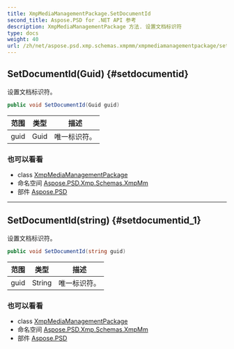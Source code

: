 ```yaml
---
title: XmpMediaManagementPackage.SetDocumentId
second_title: Aspose.PSD for .NET API 参考
description: XmpMediaManagementPackage 方法. 设置文档标识符
type: docs
weight: 40
url: /zh/net/aspose.psd.xmp.schemas.xmpmm/xmpmediamanagementpackage/setdocumentid/
---
```

## SetDocumentId(Guid) {#setdocumentid}

设置文档标识符。

```csharp
public void SetDocumentId(Guid guid)
```

| 范围 | 类型 | 描述 |
| --- | --- | --- |
| guid | Guid | 唯一标识符。 |

### 也可以看看

* class [XmpMediaManagementPackage](../)
* 命名空间 [Aspose.PSD.Xmp.Schemas.XmpMm](../../xmpmediamanagementpackage/)
* 部件 [Aspose.PSD](../../../)

---

## SetDocumentId(string) {#setdocumentid_1}

设置文档标识符。

```csharp
public void SetDocumentId(string guid)
```

| 范围 | 类型 | 描述 |
| --- | --- | --- |
| guid | String | 唯一标识符。 |

### 也可以看看

* class [XmpMediaManagementPackage](../)
* 命名空间 [Aspose.PSD.Xmp.Schemas.XmpMm](../../xmpmediamanagementpackage/)
* 部件 [Aspose.PSD](../../../)



